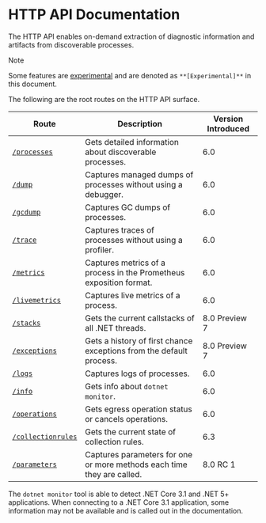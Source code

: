 # HTTP API Documentation

The HTTP API enables on-demand extraction of diagnostic information and artifacts from discoverable processes.

> [!NOTE]
> Some features are [experimental](./../experimental.md) and are denoted as `**[Experimental]**` in this document.

The following are the root routes on the HTTP API surface.

| Route | Description | Version Introduced |
|---|---|---|
| [`/processes`](processes.md) | Gets detailed information about discoverable processes. | 6.0 |
| [`/dump`](dump.md) | Captures managed dumps of processes without using a debugger. | 6.0 |
| [`/gcdump`](gcdump.md) | Captures GC dumps of processes. | 6.0 |
| [`/trace`](trace.md) | Captures traces of processes without using a profiler. | 6.0 |
| [`/metrics`](metrics.md) | Captures metrics of a process in the Prometheus exposition format. | 6.0 |
| [`/livemetrics`](livemetrics.md) | Captures live metrics of a process. | 6.0 |
  [`/stacks`](stacks.md) | Gets the current callstacks of all .NET threads. | 8.0 Preview 7 |
  [`/exceptions`](exceptions.md) | Gets a history of first chance exceptions from the default process. | 8.0 Preview 7 |
| [`/logs`](logs.md) | Captures logs of processes. | 6.0 |
| [`/info`](info.md) | Gets info about `dotnet monitor`. | 6.0 |
| [`/operations`](operations.md) | Gets egress operation status or cancels operations. | 6.0 |
| [`/collectionrules`](collectionrules.md) | Gets the current state of collection rules. | 6.3 |
| [`/parameters`](parameters.md) | Captures parameters for one or more methods each time they are called. | 8.0 RC 1 |

The `dotnet monitor` tool is able to detect .NET Core 3.1 and .NET 5+ applications. When connecting to a .NET Core 3.1 application, some information may not be available and is called out in the documentation.
